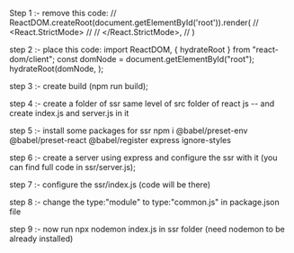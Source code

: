 Step 1 :- remove this code: // ReactDOM.createRoot(document.getElementById('root')).render( // <React.StrictMode> // // </React.StrictMode>, // )

step 2 :- place this code: import ReactDOM, { hydrateRoot } from "react-dom/client"; const domNode = document.getElementById("root"); hydrateRoot(domNode, );

step 3 :- create build (npm run build);

step 4 :- create a folder of ssr same level of src folder of react js -- and create index.js and server.js in it

step 5 :- install some packages for ssr npm i @babel/preset-env @babel/preset-react @babel/register express ignore-styles

step 6 :- create a server using express and configure the ssr with it (you can find full code in ssr/server.js);

step 7 :- configure the ssr/index.js (code will be there)

step 8 :- change the type:"module" to type:"common.js" in package.json file

step 9 :- now run npx nodemon index.js in ssr folder (need nodemon to be already installed)